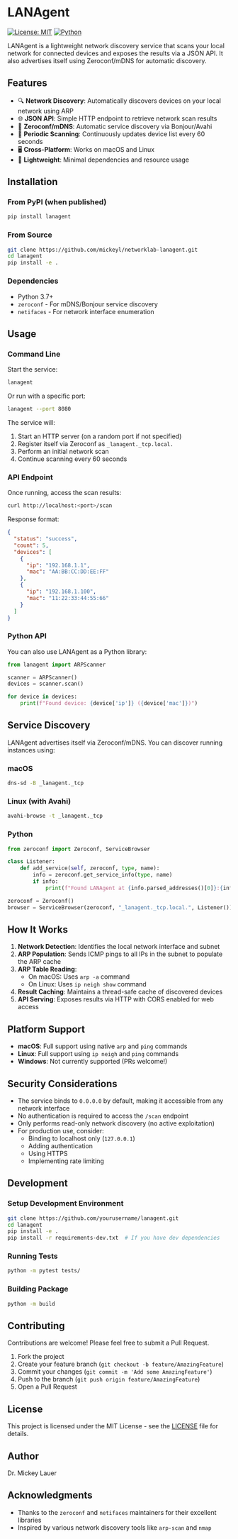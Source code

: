 # LANAgent

[![License: MIT](https://img.shields.io/badge/License-MIT-yellow.svg)](https://opensource.org/licenses/MIT)
[![Python](https://img.shields.io/badge/python-3.7%2B-blue)](https://www.python.org/downloads/)

LANAgent is a lightweight network discovery service that scans your local network for connected devices and exposes the results via a JSON API. It also advertises itself using Zeroconf/mDNS for automatic discovery.

## Features

- 🔍 **Network Discovery**: Automatically discovers devices on your local network using ARP
- 🌐 **JSON API**: Simple HTTP endpoint to retrieve network scan results
- 📡 **Zeroconf/mDNS**: Automatic service discovery via Bonjour/Avahi
- 🔄 **Periodic Scanning**: Continuously updates device list every 60 seconds
- 🖥️ **Cross-Platform**: Works on macOS and Linux
- 🚀 **Lightweight**: Minimal dependencies and resource usage

## Installation

### From PyPI (when published)

```bash
pip install lanagent
```

### From Source

```bash
git clone https://github.com/mickeyl/networklab-lanagent.git
cd lanagent
pip install -e .
```

### Dependencies

- Python 3.7+
- `zeroconf` - For mDNS/Bonjour service discovery
- `netifaces` - For network interface enumeration

## Usage

### Command Line

Start the service:

```bash
lanagent
```

Or run with a specific port:

```bash
lanagent --port 8080
```

The service will:
1. Start an HTTP server (on a random port if not specified)
2. Register itself via Zeroconf as `_lanagent._tcp.local.`
3. Perform an initial network scan
4. Continue scanning every 60 seconds

### API Endpoint

Once running, access the scan results:

```bash
curl http://localhost:<port>/scan
```

Response format:
```json
{
  "status": "success",
  "count": 5,
  "devices": [
    {
      "ip": "192.168.1.1",
      "mac": "AA:BB:CC:DD:EE:FF"
    },
    {
      "ip": "192.168.1.100",
      "mac": "11:22:33:44:55:66"
    }
  ]
}
```

### Python API

You can also use LANAgent as a Python library:

```python
from lanagent import ARPScanner

scanner = ARPScanner()
devices = scanner.scan()

for device in devices:
    print(f"Found device: {device['ip']} ({device['mac']})")
```

## Service Discovery

LANAgent advertises itself via Zeroconf/mDNS. You can discover running instances using:

### macOS
```bash
dns-sd -B _lanagent._tcp
```

### Linux (with Avahi)
```bash
avahi-browse -t _lanagent._tcp
```

### Python
```python
from zeroconf import Zeroconf, ServiceBrowser

class Listener:
    def add_service(self, zeroconf, type, name):
        info = zeroconf.get_service_info(type, name)
        if info:
            print(f"Found LANAgent at {info.parsed_addresses()[0]}:{info.port}")

zeroconf = Zeroconf()
browser = ServiceBrowser(zeroconf, "_lanagent._tcp.local.", Listener())
```

## How It Works

1. **Network Detection**: Identifies the local network interface and subnet
2. **ARP Population**: Sends ICMP pings to all IPs in the subnet to populate the ARP cache
3. **ARP Table Reading**: 
   - On macOS: Uses `arp -a` command
   - On Linux: Uses `ip neigh show` command
4. **Result Caching**: Maintains a thread-safe cache of discovered devices
5. **API Serving**: Exposes results via HTTP with CORS enabled for web access

## Platform Support

- **macOS**: Full support using native `arp` and `ping` commands
- **Linux**: Full support using `ip neigh` and `ping` commands
- **Windows**: Not currently supported (PRs welcome!)

## Security Considerations

- The service binds to `0.0.0.0` by default, making it accessible from any network interface
- No authentication is required to access the `/scan` endpoint
- Only performs read-only network discovery (no active exploitation)
- For production use, consider:
  - Binding to localhost only (`127.0.0.1`)
  - Adding authentication
  - Using HTTPS
  - Implementing rate limiting

## Development

### Setup Development Environment

```bash
git clone https://github.com/yourusername/lanagent.git
cd lanagent
pip install -e .
pip install -r requirements-dev.txt  # If you have dev dependencies
```

### Running Tests

```bash
python -m pytest tests/
```

### Building Package

```bash
python -m build
```

## Contributing

Contributions are welcome! Please feel free to submit a Pull Request.

1. Fork the project
2. Create your feature branch (`git checkout -b feature/AmazingFeature`)
3. Commit your changes (`git commit -m 'Add some AmazingFeature'`)
4. Push to the branch (`git push origin feature/AmazingFeature`)
5. Open a Pull Request

## License

This project is licensed under the MIT License - see the [LICENSE](LICENSE) file for details.

## Author

Dr. Mickey Lauer

## Acknowledgments

- Thanks to the `zeroconf` and `netifaces` maintainers for their excellent libraries
- Inspired by various network discovery tools like `arp-scan` and `nmap`
